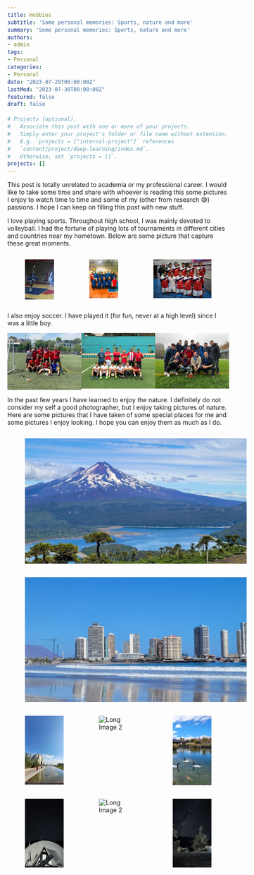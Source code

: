 ```yaml
---
title: Hobbies
subtitle: 'Some personal memories: Sports, nature and more'
summary: 'Some personal memories: Sports, nature and more'
authors:
- admin
tags: 
- Personal
categories: 
- Personal
date: "2023-07-29T00:00:00Z"
lastMod: "2023-07-30T00:00:00Z"
featured: false
draft: false

# Projects (optional).
#   Associate this post with one or more of your projects.
#   Simply enter your project's folder or file name without extension.
#   E.g. `projects = ["internal-project"]` references 
#   `content/project/deep-learning/index.md`.
#   Otherwise, set `projects = []`.
projects: []
---
```


This post is totally unrelated to academia or my professional career. I would like to take some time and share with whoever is reading this some pictures I enjoy to watch time to time and some of my (other from research 😅) passions. I hope I can keep on filling this post with new stuff.

I love playing sports. Throughout high school, I was mainly devoted to volleyball. I had the fortune of playing lots of tournaments in different cities and countries near my hometown. Below are some picture that capture these great moments.


<div style="display: flex; justify-content: space-between;">
  <figure style="width: 25%;">
    <img src="volley1.jpg" alt="Long Image 1" style="width: 100%; height: 100%;">
  </figure>

  <figure style="width: 25%;">
    <img src="volley4.jpg" alt="Long Image 2" style="width: 100%; height: auto;">
  </figure>

  <figure style="width: 50%;">
    <img src="volley2.jpg" alt="Long Image 3" style="width: 100%; height: auto;">
  </figure>
</div>


I also enjoy soccer. I have played it (for fun, never at a high level) since I was a little boy.

<style>
  .image-container {
    flex: 1;
    margin-right: 0; /* Adjust this value to control the space between images */
  }

  .image-container:last-child {
    margin-right: 0; /* Remove right margin for the last image */
  }

  .image-container img {
    display: block;
    width: 100%;
  }
</style>

<div style="display: flex;">
  <div class="image-container">
    <a href="rafita1.jpg" data-lightbox="image-gallery" data-title="Caption for Image 1">
      <img src="rafita1.jpg" alt="Image 1">
    </a>
  </div>

  <div class="image-container">
    <a href="esper.jpg" data-lightbox="image-gallery" data-title="Caption for Image 2">
      <img src="esper.jpg" alt="Image 2">
    </a>
  </div>

  <div class="image-container">
    <a href="rafita4.jpg" data-lightbox="image-gallery" data-title="Caption for Image 3">
      <img src="rafita4.jpg" alt="Image 3">
    </a>
  </div>
</div>



In the past few years I have learned to enjoy the nature. I definitely do not consider my self a good photographer, but I enjoy taking pictures of nature. Here are some pictures that I have taken of some special places for me and some pictures I enjoy looking. I hope you can enjoy them as much as I do.


<div style="display: flex; flex-direction: column;">
  <figure style="width: 100%;">
    <img src="conguillio.jpg" alt="Wide Image 1" style="width: 100%; height: auto;">
  </figure>
  <figure style="width: 100%;">
    <img src="cavancha.jpg" alt="Wide Image 2" style="width: 100%; height: auto;">
  </figure>
</div>


<div style="display: flex; justify-content: space-between;">
  <figure style="width: 33%;">
    <img src="bahai.jpg" alt="Long Image 1" style="width: 100%; height: auto;">
  </figure>

  <figure style="width: 33%;">
    <img src="cong2.jpg" alt="Long Image 2" style="width: 100%; height: auto;">
  </figure>

  <figure style="width: 33%;">
    <img src="bicentenario.jpg" alt="Long Image 3" style="width: 100%; height: auto;">
  </figure>
</div>

<div style="display: flex; justify-content: space-between;">
  <figure style="width: 33%;">
    <img src="star1.jpg" alt="Long Image 1" style="width: 100%; height: auto;">
  </figure>

  <figure style="width: 33%;">
    <img src="brava.jpg" alt="Long Image 2" style="width: 100%; height: auto;">
  </figure>

  <figure style="width: 33%;">
    <img src="star2.jpg" alt="Long Image 3" style="width: 100%; height: auto;">
  </figure>
</div>
